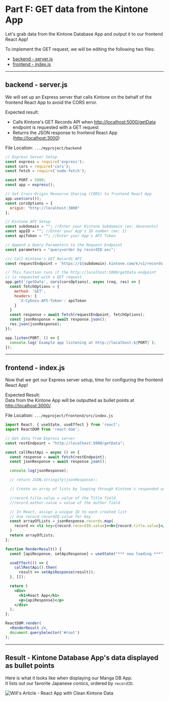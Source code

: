 # Part F: GET data from the Kintone App

Let's grab data from the Kintone Database App and output it to our frontend React App!

To implement the GET request, we will be editing the following two files:
  * [backend - server.js](#backend---serverjs)
  * [frontend - index.js](#frontend---indexjs)

---

## backend - server.js
We will set up an Express server that calls Kintone on the behalf of the frontend React App to avoid the CORS error.

Expected result:
  * Calls Kintone's GET Records API when <http://localhost:5000/getData> endpoint is requested with a GET request
  * Returns the JSON response to frontend React App (<http://localhost:3000>)

File Location: `.../myproject/backend`

```js
// Express Server Setup
const express = require('express');
const cors = require('cors');
const fetch = require('node-fetch');

const PORT = 5000;
const app = express();

// Set Cross-Origin Resource Sharing (CORS) to frontend React App
app.use(cors());
const corsOptions = {
  origin: "http://localhost:3000"
};

// Kintone API Setup
const subdomain = ""; //Enter your Kintone Subdomain (ex: devevents)
const appID = ""; //Enter your App's ID number (ex: 1)
const apiToken = ""; //Enter your App's API Token

// Append a Query Parameters to the Request Endpoint
const parameters = "query=order by recordID asc";

/// Call Kintone's GET Records API
const requestEndpoint = `https://${subdomain}.kintone.com/k/v1/records.json?app=${appID}&${parameters}`;

// This function runs if the http://localhost:5000/getData endpoint
// is requested with a GET request
app.get('/getData', cors(corsOptions), async (req, res) => {
  const fetchOptions = {
    method: 'GET',
    headers: {
      'X-Cybozu-API-Token': apiToken
    }
  }
  const response = await fetch(requestEndpoint, fetchOptions);
  const jsonResponse = await response.json();
  res.json(jsonResponse);
});

app.listen(PORT, () => {
  console.log(`Example app listening at http://localhost:${PORT}`);
});
```

---

## frontend - index.js
Now that we got our Express server setup, time for configuring the frontend React App!  

Expected Result:  
Data from the Kintone App will be outputted as bullet points at <http://localhost:3000/>.

File Location: `.../myproject/frontend/src/index.js`

```jsx
import React, { useState, useEffect } from 'react';
import ReactDOM from 'react-dom';

// Get data from Express server
const restEndpoint = "http://localhost:5000/getData";

const callRestApi = async () => {
  const response = await fetch(restEndpoint);
  const jsonResponse = await response.json();

  console.log(jsonResponse);

  // return JSON.stringify(jsonResponse);

  // Create an array of lists by looping through Kintone's responded array

  //record.title.value = value of the Title field
  //record.author.value = value of the author field

  // In React, assign a unique ID to each created list
  // Use record.recordID.value for key
  const arrayOfLists = jsonResponse.records.map(
    record => <li key={record.recordID.value}><b>{record.title.value}</b> written by {record.author.value}</li>
  )
  return arrayOfLists;
};

function RenderResult() {
  const [apiResponse, setApiResponse] = useState("*** now loading ***");

  useEffect(() => {
    callRestApi().then(
      result => setApiResponse(result));
  }, []);

  return (
    <div>
      <h1>React App</h1>
      <p>{apiResponse}</p>
    </div>
  );
};

ReactDOM.render(
  <RenderResult />,
  document.querySelector('#root')
);
```

---

## Result - Kintone Database App's data displayed as bullet points

Here is what it looks like when displaying our Manga DB App.  
It lists out our favorite Japanese comics, ordered by `recordID`.

![Will's Article - React App with Clean Kintone Data](https://res.cloudinary.com/practicaldev/image/fetch/s--mL-QZl81--/c_limit%2Cf_auto%2Cfl_progressive%2Cq_auto%2Cw_880/https://dev-to-uploads.s3.amazonaws.com/uploads/articles/4qj4lm74w34y3kct44px.png)
